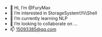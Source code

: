 - 👋 Hi, I’m @FuryMax
- 👀 I’m interested in StorageSystem\Yii\Shell
- 🌱 I’m currently learning NLP
- 💞️ I’m looking to collaborate on ...
- 📫 15093385@qq.com

<!---
FuryMax/FuryMax is a ✨ special ✨ repository because its `README.md` (this file) appears on your GitHub profile.
You can click the Preview link to take a look at your changes.
--->
